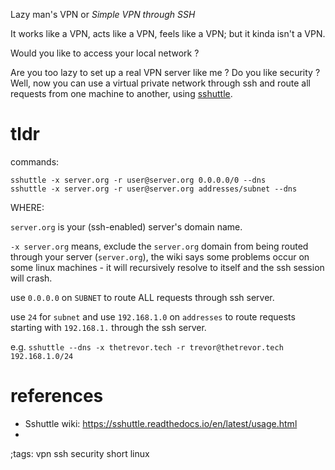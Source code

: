 Lazy man's VPN or <em>Simple VPN through SSH</em>

It works like a VPN, acts like a VPN, feels like a VPN; but it kinda
isn't a VPN.

Would you like to access your local network ? 

Are you too lazy to set up a real VPN server like me ? Do
you like security ? Well, now you can use a virtual private
network through ssh and route all requests from one machine to
another, using [sshuttle](https://github.com/sshuttle/sshuttle).

# tldr
commands:

```
sshuttle -x server.org -r user@server.org 0.0.0.0/0 --dns
sshuttle -x server.org -r user@server.org addresses/subnet --dns
```

WHERE:

`server.org` is your (ssh-enabled) server's domain name.

`-x server.org` means, exclude the `server.org` domain from being routed 
through your server (`server.org`), the wiki says some problems occur on some
linux machines - it will recursively resolve to itself and the ssh session 
will crash.

use `0.0.0.0` on `SUBNET` to route ALL requests through ssh server.

use `24` for `subnet` and use `192.168.1.0` on `addresses` to route requests starting with `192.168.1.` through the ssh server.

e.g. `sshuttle --dns -x thetrevor.tech -r trevor@thetrevor.tech 192.168.1.0/24`

# references 

- Sshuttle wiki: <https://sshuttle.readthedocs.io/en/latest/usage.html>
- 

;tags: vpn ssh security short linux
